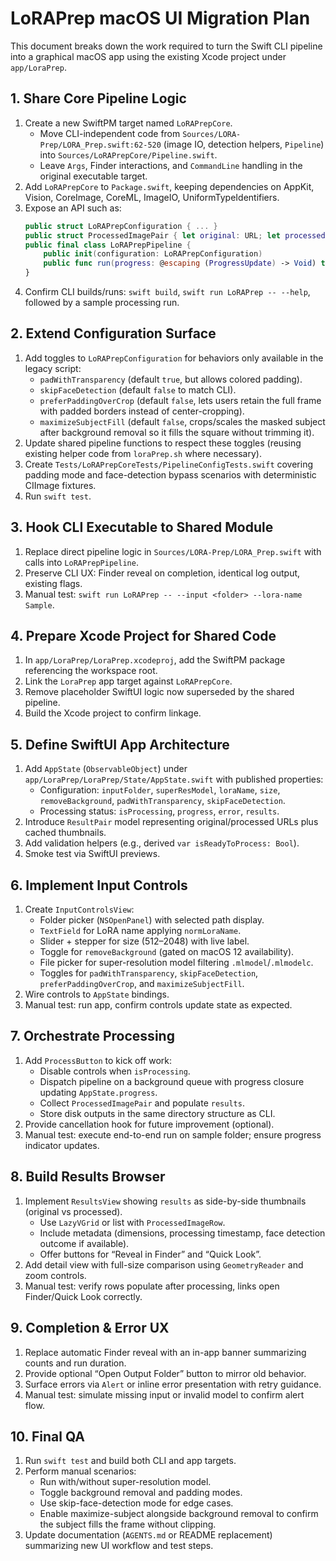 # LoRAPrep macOS UI Migration Plan

This document breaks down the work required to turn the Swift CLI pipeline into a graphical macOS app using the existing Xcode project under `app/LoraPrep`.

## 1. Share Core Pipeline Logic

1. Create a new SwiftPM target named `LoRAPrepCore`.
   - Move CLI-independent code from `Sources/LORA-Prep/LORA_Prep.swift:62-520` (image IO, detection helpers, `Pipeline`) into `Sources/LoRAPrepCore/Pipeline.swift`.
   - Leave `Args`, Finder interactions, and `CommandLine` handling in the original executable target.
2. Add `LoRAPrepCore` to `Package.swift`, keeping dependencies on AppKit, Vision, CoreImage, CoreML, ImageIO, UniformTypeIdentifiers.
3. Expose an API such as:
   ```swift
   public struct LoRAPrepConfiguration { ... }
   public struct ProcessedImagePair { let original: URL; let processed: URL }
   public final class LoRAPrepPipeline {
       public init(configuration: LoRAPrepConfiguration)
       public func run(progress: @escaping (ProgressUpdate) -> Void) throws -> [ProcessedImagePair]
   }
   ```
4. Confirm CLI builds/runs: `swift build`, `swift run LoRAPrep -- --help`, followed by a sample processing run.

## 2. Extend Configuration Surface

1. Add toggles to `LoRAPrepConfiguration` for behaviors only available in the legacy script:
   - `padWithTransparency` (default `true`, but allows colored padding).
   - `skipFaceDetection` (default `false` to match CLI).
   - `preferPaddingOverCrop` (default `false`, lets users retain the full frame with padded borders instead of center-cropping).
   - `maximizeSubjectFill` (default `false`, crops/scales the masked subject after background removal so it fills the square without trimming it).
2. Update shared pipeline functions to respect these toggles (reusing existing helper code from `loraPrep.sh` where necessary).
3. Create `Tests/LoRAPrepCoreTests/PipelineConfigTests.swift` covering padding mode and face-detection bypass scenarios with deterministic CIImage fixtures.
4. Run `swift test`.

## 3. Hook CLI Executable to Shared Module

1. Replace direct pipeline logic in `Sources/LORA-Prep/LORA_Prep.swift` with calls into `LoRAPrepPipeline`.
2. Preserve CLI UX: Finder reveal on completion, identical log output, existing flags.
3. Manual test: `swift run LoRAPrep -- --input <folder> --lora-name Sample`.

## 4. Prepare Xcode Project for Shared Code

1. In `app/LoraPrep/LoraPrep.xcodeproj`, add the SwiftPM package referencing the workspace root.
2. Link the `LoraPrep` app target against `LoRAPrepCore`.
3. Remove placeholder SwiftUI logic now superseded by the shared pipeline.
4. Build the Xcode project to confirm linkage.

## 5. Define SwiftUI App Architecture

1. Add `AppState` (`ObservableObject`) under `app/LoraPrep/LoraPrep/State/AppState.swift` with published properties:
   - Configuration: `inputFolder`, `superResModel`, `loraName`, `size`, `removeBackground`, `padWithTransparency`, `skipFaceDetection`.
   - Processing status: `isProcessing`, `progress`, `error`, `results`.
2. Introduce `ResultPair` model representing original/processed URLs plus cached thumbnails.
3. Add validation helpers (e.g., derived `var isReadyToProcess: Bool`).
4. Smoke test via SwiftUI previews.

## 6. Implement Input Controls

1. Create `InputControlsView`:
   - Folder picker (`NSOpenPanel`) with selected path display.
   - `TextField` for LoRA name applying `normLoraName`.
   - Slider + stepper for size (512–2048) with live label.
   - Toggle for `removeBackground` (gated on macOS 12 availability).
   - File picker for super-resolution model filtering `.mlmodel`/`.mlmodelc`.
   - Toggles for `padWithTransparency`, `skipFaceDetection`, `preferPaddingOverCrop`, and `maximizeSubjectFill`.
2. Wire controls to `AppState` bindings.
3. Manual test: run app, confirm controls update state as expected.

## 7. Orchestrate Processing

1. Add `ProcessButton` to kick off work:
   - Disable controls when `isProcessing`.
   - Dispatch pipeline on a background queue with progress closure updating `AppState.progress`.
   - Collect `ProcessedImagePair` and populate `results`.
   - Store disk outputs in the same directory structure as CLI.
2. Provide cancellation hook for future improvement (optional).
3. Manual test: execute end-to-end run on sample folder; ensure progress indicator updates.

## 8. Build Results Browser

1. Implement `ResultsView` showing `results` as side-by-side thumbnails (original vs processed).
   - Use `LazyVGrid` or list with `ProcessedImageRow`.
   - Include metadata (dimensions, processing timestamp, face detection outcome if available).
   - Offer buttons for “Reveal in Finder” and “Quick Look”.
2. Add detail view with full-size comparison using `GeometryReader` and zoom controls.
3. Manual test: verify rows populate after processing, links open Finder/Quick Look correctly.

## 9. Completion & Error UX

1. Replace automatic Finder reveal with an in-app banner summarizing counts and run duration.
2. Provide optional “Open Output Folder” button to mirror old behavior.
3. Surface errors via `Alert` or inline error presentation with retry guidance.
4. Manual test: simulate missing input or invalid model to confirm alert flow.

## 10. Final QA

1. Run `swift test` and build both CLI and app targets.
2. Perform manual scenarios:
   - Run with/without super-resolution model.
   - Toggle background removal and padding modes.
   - Use skip-face-detection mode for edge cases.
   - Enable maximize-subject alongside background removal to confirm the subject fills the frame without clipping.
3. Update documentation (`AGENTS.md` or README replacement) summarizing new UI workflow and test steps.
